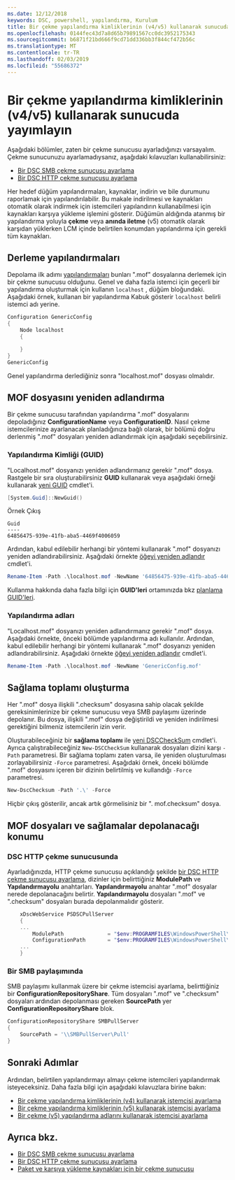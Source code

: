 ```yaml
---
ms.date: 12/12/2018
keywords: DSC, powershell, yapılandırma, Kurulum
title: Bir çekme yapılandırma kimliklerinin (v4/v5) kullanarak sunucuda yayımlayın
ms.openlocfilehash: 0144fec43d7a8d65b79891567cc0dc3952175343
ms.sourcegitcommit: b6871f21bd666f9cd71dd336bb3f844cf472b56c
ms.translationtype: MT
ms.contentlocale: tr-TR
ms.lasthandoff: 02/03/2019
ms.locfileid: "55686372"
---
```

# <a name="publish-to-a-pull-server-using-configuration-ids-v4v5"></a>Bir çekme yapılandırma kimliklerinin (v4/v5) kullanarak sunucuda yayımlayın

Aşağıdaki bölümler, zaten bir çekme sunucusu ayarladığınızı varsayalım. Çekme sunucunuzu ayarlamadıysanız, aşağıdaki kılavuzları kullanabilirsiniz:

- [Bir DSC SMB çekme sunucusu ayarlama](pullServerSmb.md)
- [Bir DSC HTTP çekme sunucusu ayarlama](pullServer.md)

Her hedef düğüm yapılandırmaları, kaynaklar, indirin ve bile durumunu raporlamak için yapılandırılabilir. Bu makale indirilmesi ve kaynakları otomatik olarak indirmek için istemcileri yapılandırın kullanabilmesi için kaynakları karşıya yükleme işlemini gösterir. Düğümün aldığında atanmış bir yapılandırma yoluyla **çekme** veya **anında iletme** (v5) otomatik olarak karşıdan yüklerken LCM içinde belirtilen konumdan yapılandırma için gerekli tüm kaynakları.

## <a name="compile-configurations"></a>Derleme yapılandırmaları

Depolama ilk adımı [yapılandırmaları](../configurations/configurations.md) bunları ".mof" dosyalarına derlemek için bir çekme sunucusu olduğunu. Genel ve daha fazla istemci için geçerli bir yapılandırma oluşturmak için kullanın `localhost` , düğüm bloğundaki. Aşağıdaki örnek, kullanan bir yapılandırma Kabuk gösterir `localhost` belirli istemci adı yerine.

```powershell
Configuration GenericConfig
{
    Node localhost
    {

    }
}
GenericConfig
```

Genel yapılandırma derlediğiniz sonra "localhost.mof" dosyası olmalıdır.

## <a name="renaming-the-mof-file"></a>MOF dosyasını yeniden adlandırma

Bir çekme sunucusu tarafından yapılandırma ".mof" dosyalarını depoladığınız **ConfigurationName** veya **ConfigurationID**. Nasıl çekme istemcilerinize ayarlanacak planladığınıza bağlı olarak, bir bölümü doğru derlenmiş ".mof" dosyaları yeniden adlandırmak için aşağıdaki seçebilirsiniz.

### <a name="configuration-ids-guid"></a>Yapılandırma Kimliği (GUID)

"Localhost.mof" dosyanızı yeniden adlandırmanız gerekir "<GUID>.mof" dosya. Rastgele bir sıra oluşturabilirsiniz **GUID** kullanarak veya aşağıdaki örneği kullanarak [yeni GUID](/powershell/module/microsoft.powershell.utility/new-guid) cmdlet'i.

```powershell
[System.Guid]::NewGuid()
```

Örnek Çıkış

```output
Guid
----
64856475-939e-41fb-aba5-4469f4006059
```

Ardından, kabul edilebilir herhangi bir yöntemi kullanarak ".mof" dosyanızı yeniden adlandırabilirsiniz. Aşağıdaki örnekte [öğeyi yeniden adlandır](/powershell/module/microsoft.powershell.management/rename-item) cmdlet'i.

```powershell
Rename-Item -Path .\localhost.mof -NewName '64856475-939e-41fb-aba5-4469f4006059.mof'
```

Kullanma hakkında daha fazla bilgi için **GUID'leri** ortamınızda bkz [planlama GUID'leri](/powershell/dsc/secureserver#guids).

### <a name="configuration-names"></a>Yapılandırma adları

"Localhost.mof" dosyanızı yeniden adlandırmanız gerekir "<Configuration Name>.mof" dosya. Aşağıdaki örnekte, önceki bölümde yapılandırma adı kullanılır. Ardından, kabul edilebilir herhangi bir yöntemi kullanarak ".mof" dosyanızı yeniden adlandırabilirsiniz. Aşağıdaki örnekte [öğeyi yeniden adlandır](/powershell/module/microsoft.powershell.management/rename-item) cmdlet'i.

```powershell
Rename-Item -Path .\localhost.mof -NewName 'GenericConfig.mof'
```

## <a name="create-the-checksum"></a>Sağlama toplamı oluşturma

Her ".mof" dosya ilişkili ".checksum" dosyasına sahip olacak şekilde gereksinimlerinize bir çekme sunucusu veya SMB paylaşımı üzerinde depolanır. Bu dosya, ilişkili ".mof" dosya değiştirildi ve yeniden indirilmesi gerektiğini bilmeniz istemcilerin izin verir.

Oluşturabileceğiniz bir **sağlama toplamı** ile [yeni DSCCheckSum](/powershell/module/psdesiredstateconfiguration/new-dscchecksum) cmdlet'i. Ayrıca çalıştırabileceğiniz `New-DSCCheckSum` kullanarak dosyaları dizini karşı `-Path` parametresi. Bir sağlama toplamı zaten varsa, ile yeniden oluşturulması zorlayabilirsiniz `-Force` parametresi. Aşağıdaki örnek, önceki bölümde ".mof" dosyasını içeren bir dizinin belirtilmiş ve kullandığı `-Force` parametresi.

```powershell
New-DscChecksum -Path '.\' -Force
```

Hiçbir çıkış gösterilir, ancak artık görmelisiniz bir "<GUID or Configuration Name>. mof.checksum" dosya.

## <a name="where-to-store-mof-files-and-checksums"></a>MOF dosyaları ve sağlamalar depolanacağı konumu

### <a name="on-a-dsc-http-pull-server"></a>DSC HTTP çekme sunucusunda

Ayarladığınızda, HTTP çekme sunucusu açıklandığı şekilde [bir DSC HTTP çekme sunucusu ayarlama](pullServer.md), dizinler için belirttiğiniz **ModulePath** ve **Yapılandırmayolu** anahtarları. **Yapılandırmayolu** anahtar ".mof" dosyalar nerede depolanacağını belirtir. **Yapılandırmayolu** dosyaları ".mof" ve ".checksum" dosyaları burada depolanmalıdır gösterir.

```powershell
    xDscWebService PSDSCPullServer
    {
    ...
        ModulePath              = "$env:PROGRAMFILES\WindowsPowerShell\DscService\Modules"
        ConfigurationPath       = "$env:PROGRAMFILES\WindowsPowerShell\DscService\Configuration"
    ...
    }

```

### <a name="on-an-smb-share"></a>Bir SMB paylaşımında

SMB paylaşımı kullanmak üzere bir çekme istemcisi ayarlama, belirttiğiniz bir **ConfigurationRepositoryShare**. Tüm dosyaları ".mof" ve ".checksum" dosyaları ardından depolanması gereken **SourcePath** yer **ConfigurationRepositoryShare** blok.

```powershell
ConfigurationRepositoryShare SMBPullServer
{
    SourcePath = '\\SMBPullServer\Pull'
}
```

## <a name="next-steps"></a>Sonraki Adımlar

Ardından, belirtilen yapılandırmayı almayı çekme istemcileri yapılandırmak isteyeceksiniz. Daha fazla bilgi için aşağıdaki kılavuzlara birine bakın:

- [Bir çekme yapılandırma kimliklerinin (v4) kullanarak istemcisi ayarlama](pullClientConfigId4.md)
- [Bir çekme yapılandırma kimliklerinin (v5) kullanarak istemcisi ayarlama](pullClientConfigId.md)
- [Bir çekme (v5) yapılandırma adlarını kullanarak istemcisi ayarlama](pullClientConfigNames.md)

## <a name="see-also"></a>Ayrıca bkz.

- [Bir DSC SMB çekme sunucusu ayarlama](pullServerSmb.md)
- [Bir DSC HTTP çekme sunucusu ayarlama](pullServer.md)
- [Paket ve karşıya yükleme kaynakları için bir çekme sunucusu](package-upload-resources.md)
